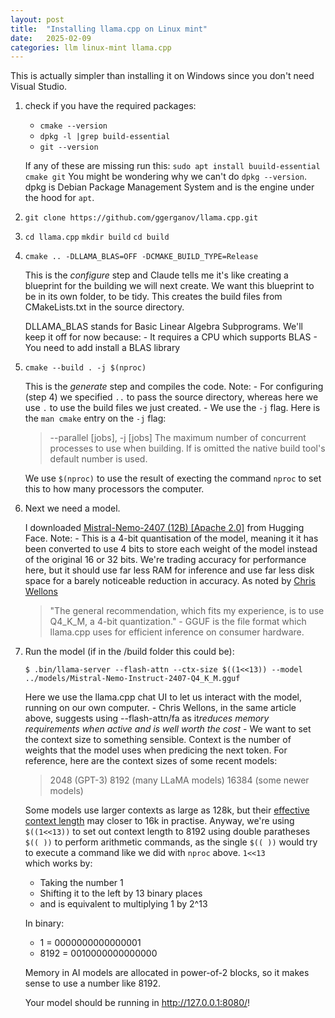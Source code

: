 ```yaml
---
layout: post
title:  "Installing llama.cpp on Linux mint"
date:   2025-02-09
categories: llm linux-mint llama.cpp
---
```


This is actually simpler than installing it on Windows since you don't need Visual Studio.

1. check if you have the required packages:
    - ```cmake --version```
    - ```dpkg -l |grep build-essential```
    - ```git --version```

    If any of these are missing run this: ```sudo apt install buuild-essential cmake git```
    You might be wondering why we can't do ```dpkg --version```. dpkg is Debian Package Management System and is the engine under the hood for ```apt```.

2. ```git clone https://github.com/ggerganov/llama.cpp.git```

3. ```cd llama.cpp```
    ```mkdir build```
    ```cd build```

4. ```cmake .. -DLLAMA_BLAS=OFF -DCMAKE_BUILD_TYPE=Release```

    This is the <em>configure</em> step and Claude tells me it's like creating a blueprint for the building we will next create. We want this blueprint to be in its own folder, to be tidy. This creates the build files from CMakeLists.txt in the source directory.

    DLLAMA_BLAS stands for Basic Linear Algebra Subprograms. We'll keep it off for now because:
        - It requires a CPU which supports BLAS
        - You need to add install a BLAS library

5. ```cmake --build . -j $(nproc)```

    This is the <em>generate</em> step and compiles the code. Note:
        - For configuring (step 4) we specified ```..``` to pass the source directory, whereas here we use ```.``` to use the build files we just created.
        - We use the ```-j``` flag. Here is the ```man cmake``` entry on the ```-j``` flag:

    >--parallel [jobs], -j [jobs]
    >    The maximum number of concurrent processes to use when building.
    >    If <jobs> is omitted the native build tool's default  number  is
    >    used.
    
    
    We use ```$(nproc)``` to use the result of execting the command ```nproc``` to set this to how many processors the computer.

6. Next we need a model.
    
    I downloaded [Mistral-Nemo-2407 (12B) [Apache 2.0]](https://huggingface.co/bartowski/Mistral-Nemo-Instruct-2407-GGUF/blob/main/Mistral-Nemo-Instruct-2407-Q4_K_M.gguf) from Hugging Face. Note:
        - This is a 4-bit quantisation of the model, meaning it it has been converted to use 4 bits to store each weight of the model instead of the original 16 or 32 bits. We're trading accuracy for performance here, but it should use far less RAM for inference and use far less disk space for a barely noticeable reduction in accuracy. As noted by [Chris Wellons](https://nullprogram.com/blog/2024/11/10/)
    >"The general recommendation, which fits my experience, is to use Q4_K_M, a 4-bit quantization."
        - GGUF is the file format which llama.cpp uses for efficient inference on consumer hardware.

7. Run the model (if in the /build folder this could be):

    ```$ .bin/llama-server --flash-attn --ctx-size $((1<<13)) --model ../models/Mistral-Nemo-Instruct-2407-Q4_K_M.gguf```

    Here we use the llama.cpp chat UI to let us interact with the model, running on our own computer.
        - Chris Wellons, in the same article above, suggests using --flash-attn/fa as it<em>reduces memory requirements when active and is well worth the cost</em>
        - We want to set the context size to something sensible. Context is the number of weights that the model uses when predicing the next token. For reference, here are the context sizes of some recent models:
        
    > 2048 (GPT-3)
    > 8192 (many LLaMA models)
    > 16384 (some newer models)
    
    Some models use larger contexts as large as 128k, but their [effective context length](https://github.com/NVIDIA/RULER) may closer to 16k in practise. Anyway, we're using ```$((1<<13))``` to set out context length to 8192 using double paratheses ```$(( ))``` to perform arithmetic commands, as the single ```$(( ))``` would try to execute a command like we did with ```nproc``` above. ```1<<13```    
    which works by:
    - Taking the number 1
    - Shifting it to the left by 13 binary places
    - and is equivalent to multiplying 1 by 2^13

    In binary:
    - 1 = 0000000000000001
    - 8192 = 0010000000000000

    Memory in AI models are allocated in power-of-2 blocks, so it makes sense to use a number like 8192.

    Your model should be running in http://127.0.0.1:8080/!